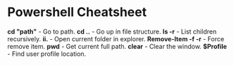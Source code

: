 # Powershell Cheatsheet

**cd "path"** - Go to path.
**cd ..** - Go up in file structure.
**ls -r** - List children recursively.
**ii.** - Open current folder in explorer.
**Remove-Item <file> -f -r** - Force remove item.
**pwd** - Get current full path.
**clear** - Clear the window.
**$Profile** - Find user profile location.